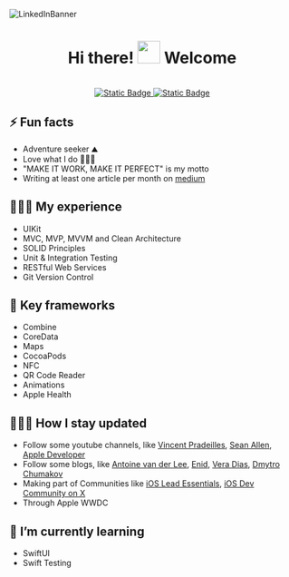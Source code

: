![LinkedInBanner](https://github.com/user-attachments/assets/6bfbb8aa-7886-44b1-a7e3-23b2357a0f20)

<h1 align="center">Hi there! <img src="https://github.com/sudnyeshtalekar/sudnyeshtalekar/blob/master/Assets/Hi.gif" width="40px"> Welcome </h1>
 <p align="center"><br/>
   <a href="https://www.linkedin.com/in/dyaremyshyn/">
    <img alt="Static Badge" src="https://img.shields.io/badge/Follow_on-Linked_In-blue">
  </a>

  <a href="https://medium.com/@dyaremyshyn">
    <img alt="Static Badge" src="https://img.shields.io/badge/Read_My_Articles_On-Medium_Blog-black">
  </a>
</p>

## ⚡ Fun facts
- Adventure seeker ⛰️ 
- Love what I do 👨🏻‍💻
- "MAKE IT WORK, MAKE IT PERFECT" is my motto
- Writing at least one article per month on [medium](https://medium.com/@dyaremyshyn)

## 👨🏻‍🎓 My experience
- UIKit
- MVC, MVP, MVVM and Clean Architecture
- SOLID Principles
- Unit & Integration Testing
- RESTful Web Services
- Git Version Control

## 🔧 Key frameworks
- Combine
- CoreData
- Maps
- CocoaPods
- NFC
- QR Code Reader
- Animations
- Apple Health

## 🕵🏻‍♂️ How I stay updated
- Follow some youtube channels, like [Vincent Pradeilles](https://www.youtube.com/@v_pradeilles), [Sean Allen](https://www.youtube.com/@seanallen), [Apple Developer](https://www.youtube.com/@AppleDeveloper)
- Follow some blogs, like [Antoine van der Lee](https://www.avanderlee.com/), [Enid](https://www.learnandcodewithenid.com/), [Vera Dias](https://codingwithvera.com/), [Dmytro Chumakov](https://dmytros.blog/)
- Making part of Communities like [iOS Lead Essentials](https://iosacademy.essentialdeveloper.com/p/ios-lead-essentials/), [iOS Dev Community on X](https://x.com/i/communities/1508884825905770496)
- Through Apple WWDC 

## 🌱 I’m currently learning
- SwiftUI
- Swift Testing
  
<!--
**dyaremyshyn/dyaremyshyn** is a ✨ _special_ ✨ repository because its `README.md` (this file) appears on your GitHub profile.

Here are some ideas to get you started:

- 🔭 I’m currently working on ...
- 🌱 I’m currently learning ...
- 👯 I’m looking to collaborate on ...
- 🤔 I’m looking for help with ...
- 💬 Ask me about ...
- 📫 How to reach me: ...
- 😄 Pronouns: ...
- ⚡ Fun fact: ...
-->
